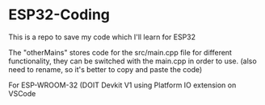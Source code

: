 # ESP32-Coding
This is a repo to save my code which I'll learn for ESP32 

The "otherMains" stores code for the src/main.cpp file for different functionality, they can be switched with the main.cpp in order to use. (also need to rename, so it's better to copy and paste the code)

For ESP-WROOM-32 (DOIT Devkit V1 using Platform IO extension on VSCode
